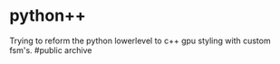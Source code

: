 # python++
Trying to reform the python lowerlevel to c++ gpu styling with custom fsm's.
#public archive
